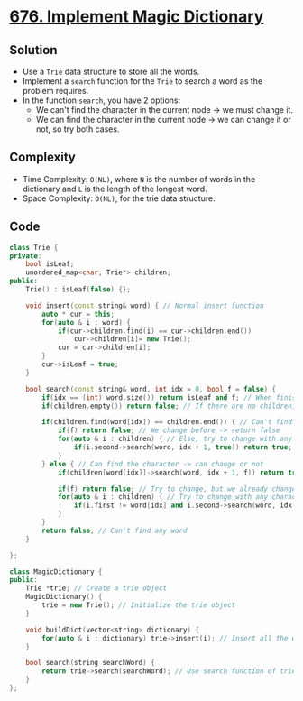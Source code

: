# [676. Implement Magic Dictionary](https://leetcode.com/problems/implement-magic-dictionary/)

## Solution
- Use a `Trie` data structure to store all the words.
- Implement a `search` function for the `Trie` to search a word as the problem requires.
- In the function `search`, you have 2 options:
    - We can't find the character in the current node -> we must change it.
    - We can find the character in the current node -> we can change it or not, so try both cases.
## Complexity
- Time Complexity: `O(NL)`, where `N` is the number of words in the dictionary and `L` is the length of the longest word.
- Space Complexity: `O(NL)`, for the trie data structure.

## Code
```cpp
class Trie {
private:
    bool isLeaf;
    unordered_map<char, Trie*> children;
public:
    Trie() : isLeaf(false) {};

    void insert(const string& word) { // Normal insert function
        auto * cur = this;
        for(auto & i : word) {
            if(cur->children.find(i) == cur->children.end())
                cur->children[i]= new Trie();
            cur = cur->children[i];
        }
        cur->isLeaf = true;
    }

    bool search(const string& word, int idx = 0, bool f = false) {
        if(idx == (int) word.size()) return isLeaf and f; // When finishing, check we are on a leaf node and changed a character
        if(children.empty()) return false; // If there are no children, return false

        if(children.find(word[idx]) == children.end()) { // Can't find the character -> must change it
            if(f) return false; // We change before -> return false
            for(auto & i : children) { // Else, try to change with any character
                if(i.second->search(word, idx + 1, true)) return true;
            }
        } else { // Can find the character -> can change or not
            if(children[word[idx]]->search(word, idx + 1, f)) return true; // No need to change

            if(f) return false; // Try to change, but we already changed before -> return false
            for(auto & i : children) { // Try to change with any character
                if(i.first != word[idx] and i.second->search(word, idx + 1, true)) return true;
            }
        }
        return false; // Can't find any word
    }

};

class MagicDictionary {
public:
    Trie *trie; // Create a trie object
    MagicDictionary() {
        trie = new Trie(); // Initialize the trie object
    }

    void buildDict(vector<string> dictionary) {
        for(auto & i : dictionary) trie->insert(i); // Insert all the words in the trie
    }

    bool search(string searchWord) {
        return trie->search(searchWord); // Use search function of trie to search the word
    }
};
```